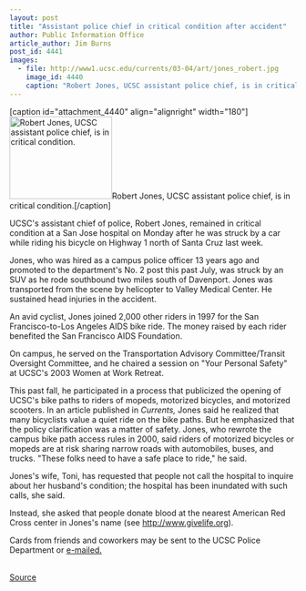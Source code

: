 ```yaml
---
layout: post
title: "Assistant police chief in critical condition after accident"
author: Public Information Office
article_author: Jim Burns
post_id: 4441
images:
  - file: http://www1.ucsc.edu/currents/03-04/art/jones_robert.jpg
    image_id: 4440
    caption: "Robert Jones, UCSC assistant police chief, is in critical condition."
---
```


[caption id="attachment_4440" align="alignright" width="180"]<a href="http://dev-ucsc-news.pantheonsite.io/wp-content/uploads/2004/01/jones_robert.jpg"><img class="size-full wp-image-4440" src="http://dev-ucsc-news.pantheonsite.io/wp-content/uploads/2004/01/jones_robert.jpg" alt="Robert Jones, UCSC assistant police chief, is in critical condition." width="180" height="145" /></a>Robert Jones, UCSC assistant police chief, is in critical condition.[/caption]
<p>
  UCSC's assistant chief of police, Robert Jones, remained in critical condition at a San Jose hospital on Monday after he was struck by a car while riding his bicycle on Highway 1 north of Santa Cruz last week.
</p>
<p>
  Jones, who was hired as a campus police officer 13 years ago and promoted to the department's No. 2 post this past July, was struck by an SUV as he rode southbound two miles south of Davenport. Jones was transported from the scene by helicopter to Valley Medical Center. He sustained head injuries in the accident.<br>
</p>
<p>
  An avid cyclist, Jones joined 2,000 other riders in 1997 for the San Francisco-to-Los Angeles AIDS bike ride. The money raised by each rider benefited the San Francisco AIDS Foundation.<br>
</p>
<p>
  On campus, he served on the Transportation Advisory Committee/Transit Oversight Committee, and he chaired a session on "Your Personal Safety" at UCSC's 2003 Women at Work Retreat.<br>
</p>
<p>
  This past fall, he participated in a process that publicized the opening of UCSC's bike paths to riders of mopeds, motorized bicycles, and motorized scooters. In an article published in <i>Currents,</i> Jones said he realized that many bicyclists value a quiet ride on the bike paths. But he emphasized that the policy clarification was a matter of safety. Jones, who rewrote the campus bike path access rules in 2000, said riders of motorized bicycles or mopeds are at risk sharing narrow roads with automobiles, buses, and trucks. "These folks need to have a safe place to ride," he said.<br>
</p>
<p>
  Jones's wife, Toni, has requested that people not call the hospital to inquire about her husband's condition; the hospital has been inundated with such calls, she said.
</p>
<p>
  Instead, she asked that people donate blood at the nearest American Red Cross center in Jones's name (see <a href="http://www.givelife.org">http://www.givelife.org</a>).<br>
</p>
<p>
  Cards from friends and coworkers may be sent to the UCSC Police Department or <a href="mailto:pioweb@ucsc.edu">e-mailed.</a><br>
  <br>
</p>
<p><a href="http://www1.ucsc.edu/currents/03-04/01-05/jones.html" title="Permalink to jones">Source</a></p>

